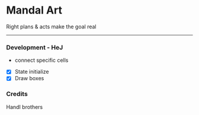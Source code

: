 # Mandal Art

Right plans & acts make the goal real

---

### Development - HeJ

- connect specific cells
- [x] State initialize
- [x] Draw boxes

### Credits

HandI brothers
